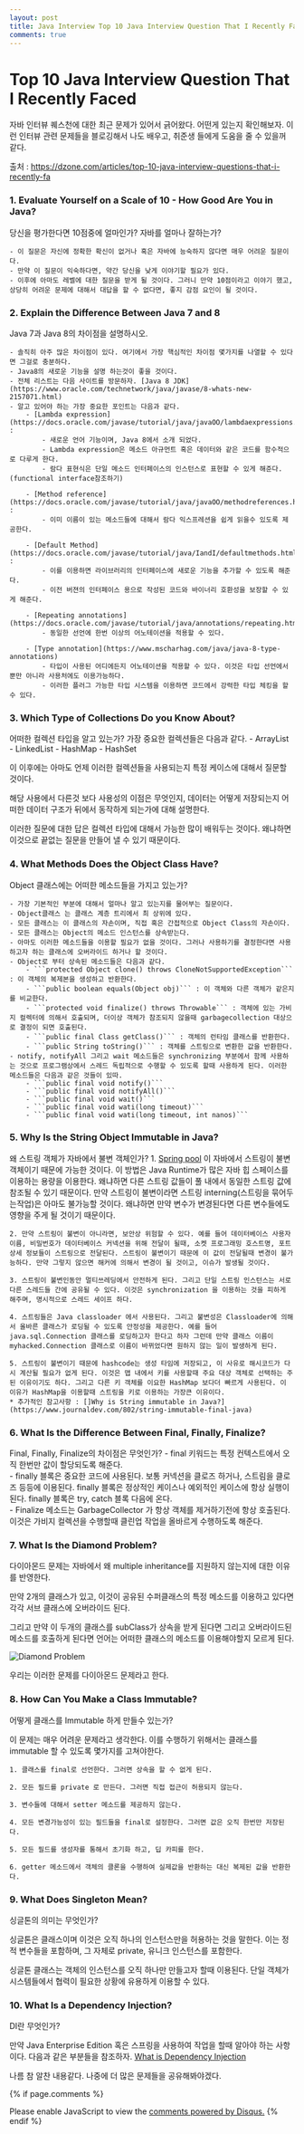 ```yaml
---
layout: post
title: Java Interview Top 10 Java Interview Question That I Recently Faced
comments: true
---
```

# Top 10 Java Interview Question That I Recently Faced
자바 인터뷰 퀘스천에 대한 최근 문제가 있어서 긁어왔다. 어떤게 있는지 확인해보자. 
이런 인터뷰 관련 문제들을 블로깅해서 나도 배우고, 취준생 들에게 도움을 줄 수 있을꺼 같다.  

출처 : https://dzone.com/articles/top-10-java-interview-questions-that-i-recently-fa

### 1. Evaluate Yourself on a Scale of 10 - How Good Are You in Java?
당신을 평가한다면 10점중에 얼마인가? 자바를 얼마나 잘하는가?

    - 이 질문은 자신에 정확한 확신이 없거나 혹은 자바에 능숙하지 않다면 매우 어려운 질문이다.
    - 만약 이 질문이 익숙하다면, 약간 당신을 낮게 이야기할 필요가 있다. 
    - 이후에 아마도 레벨에 대한 질문을 받게 될 것이다. 그러니 만약 10점이라고 이야기 했고, 상당히 어려운 문제에 대해서 대답을 할 수 없다면, 좋지 감점 요인이 될 것이다.
   
### 2. Explain the Difference Between Java 7 and 8
Java 7과 Java 8의 차이점을 설명하시오. 

    - 솔직히 아주 많은 차이점이 있다. 여기에서 가장 핵심적인 차이점 몇가지를 나열할 수 있다면 그걸로 충분하다. 
    - Java8의 새로운 기능을 설명 하는것이 좋을 것이다.
    - 전체 리스트는 다음 사이트를 방문하자. [Java 8 JDK](https://www.oracle.com/technetwork/java/javase/8-whats-new-2157071.html)
    - 알고 있어야 하는 가장 중요한 포인트는 다음과 같다. 
        - [Lambda expression](https://docs.oracle.com/javase/tutorial/java/javaOO/lambdaexpressions.html) : 
            - 새로운 언어 기능이며, Java 8에서 소개 되었다. 
            - Lambda expression은 메소드 아규먼트 혹은 데이터와 같은 코드를 함수적으로 다루게 한다.   
            - 람다 표현식은 단일 메소드 인터페이스의 인스턴스로 표현할 수 있게 해준다. (functional interface참조하기)
            
        - [Method reference](https://docs.oracle.com/javase/tutorial/java/javaOO/methodreferences.html) : 
            - 이미 이름이 있는 메소드들에 대해서 람다 익스프레션을 쉽게 읽을수 있도록 제공한다.
            
        - [Default Method](https://docs.oracle.com/javase/tutorial/java/IandI/defaultmethods.html) :
            - 이를 이용하면 라이브러리의 인터페이스에 새로운 기능을 추가할 수 있도록 해준다. 
            - 이전 버젼의 인터페이스 용으로 작성된 코드와 바이너리 호환성을 보장할 수 있게 해준다.
             
        - [Repeating annotations](https://docs.oracle.com/javase/tutorial/java/annotations/repeating.html)
            - 동일한 선언에 한번 이상의 어노테이션을 적용할 수 있다. 
           
        - [Type annotation](https://www.mscharhag.com/java/java-8-type-annotations)
            - 타입이 사용된 어디에든지 어노테이션을 적용할 수 있다. 이것은 타입 선언에서 뿐만 아니라 사용처에도 이용가능하다. 
            - 이러한 플러그 가능한 타입 시스템을 이용하면 코드에서 강력한 타입 체킹을 할 수 있다. 
            
### 3. Which Type of Collections Do you Know About?
어떠한 컬렉션 타입을 알고 있는가?
가장 중요한 컬렉션들은 다음과 같다. 
    - ArrayList
    - LinkedList
    - HashMap
    - HashSet
    
이 이후에는 아마도 언제 이러한 컬렉션들을 사용되는지 특정 케이스에 대해서 질문할 것이다. 

해당 사용에서 다른것 보다 사용성의 이점은 무엇인지, 데이터는 어떻게 저장되는지 어떠한 데이터 구조가 뒤에서 동작하게 되는가에 대해 설명한다.

이러한 질문에 대한 답은 컬렉션 타입에 대해서 가능한 많이 배워두는 것이다. 왜냐하면 이것으로 끝없는 질문을 만들어 낼 수 있기 때문이다. 

### 4. What Methods Does the Object Class Have?
Object 클래스에는 어떠한 메소드들을 가지고 있는가?

    - 가장 기본적인 부분에 대해서 얼마나 알고 있는지를 물어부는 질문이다. 
    - Object클래스 는 클래스 계층 트리에서 최 상위에 있다. 
    - 모든 클래스는 이 클래스의 자손이며, 직접 혹은 간접적으로 Object Class의 자손이다. 
    - 모든 클래스는 Object의 메소드 인스턴스를 상속받는다. 
    - 아마도 이러한 메소드들을 이용할 필요가 없을 것이다. 그러나 사용하기를 결정한다면 사용하고자 하는 클래스에 오버라이드 하거나 할 것이다. 
    - Object로 부터 상속된 메소드들은 다음과 같다.
        - ```protected Object clone() throws CloneNotSupportedException``` : 이 객체의 복제본을 생성하고 반환한다. 
        - ```public boolean equals(Object obj)``` : 이 객체와 다른 객체가 같은지를 비교한다. 
        - ```protected void finalize() throws Throwable``` : 객체에 있는 가비지 컬렉터에 의해서 호출되며, 더이상 객체가 참조되지 않을때 garbagecollection 대상으로 결정이 되면 호출된다. 
        - ```public final Class getClass()``` : 객체의 런타임 클래스를 반환한다. 
        - ```public String toString()``` : 객체를 스트링으로 변환한 값을 반환한다. 
    - notify, notifyAll 그리고 wait 메소드들은 synchronizing 부분에서 함께 사용하는 것으로 프로그램상에서 스레드 독립적으로 수행할 수 있도록 할때 사용하게 된다. 이러한 메소드들은 다음과 같은 것들이 있따. 
        - ```public final void notify()```
        - ```public final void notifyAll()```
        - ```public final void wait()```
        - ```public final void wati(long timeout)```
        - ```public final void wati(long timeout, int nanos)```
      
### 5. Why Is the String Object Immutable in Java?
왜 스트링 객체가 자바에서 불변 객체인가? 
    1. [Spring pool](https://www.journaldev.com/797/what-is-java-string-pool) 이 자바에서 스트링이 불변 객체이기 때문에 가능한 것이다. 
    이 방법은 Java Runtime가 많은 자바 힙 스페이스를 이용하는 용량을 이용한다. 왜냐하면 다른 스트링 값들이 풀 내에서 동일한 스트링 값에 참조될 수 있기 때문이다. 만약 스트링이 불변이라면 스트링 interning(스트링을 묶어두는작업)은 아마도 불가능할 것이다. 왜냐하면 만약 변수가 변경된다면 다른 변수들에도 영향을 주게 될 것이기 때문이다. 
    
    2. 만약 스트링이 불변이 아니라면, 보안상 위험할 수 있다. 예를 들어 데이터베이스 사용자 이름, 비밀번호가 데이터베이스 커넥션을 위해 전달이 될때, 소켓 프로그래밍 호스트명, 포트 상세 정보들이 스트링으로 전달된다. 스트링이 불변이기 때문에 이 값이 전달될때 변경이 불가능하다. 만약 그렇지 않으면 해커에 의해서 변경이 될 것이고, 이슈가 발생될 것이다. 
    
    3. 스트링이 불변인동안 멀티쓰레딩에서 안전하게 된다. 그리고 단일 스트링 인스턴스는 서로다른 스레드들 간에 공유될 수 있다. 이것은 synchronization 을 이용하는 것을 피하게 해주며, 명시적으로 스레드 세이프 하다.
    
    4. 스트링들은 Java classloader 에서 사용된다. 그리고 불변성은 Classloader에 의해서 올바른 클래스가 로딩될 수 있도록 안정성을 제공한다. 예를 들어 java.sql.Connection 클래스를 로딩하고자 한다고 하자 그런데 만약 클래스 이름이 myhacked.Connection 클래스로 이름이 바뀌었다면 원하지 않는 일이 발생하게 된다. 
    
    5. 스트링이 불변이기 때문에 hashcode는 생성 타임에 저장되고, 이 사유로 해시코드가 다시 계산될 필요가 없게 된다. 이것은 맵 내에서 키를 사용할때 주요 대상 객체로 선택하는 주된 이유이기도 하다. 그리고 다른 키 객체를 이요한 HashMap 보다더 빠르게 사용된다. 이 이유가 HashMap을 이용할때 스트링을 키로 이용하는 가장큰 이유이다. 
    * 추가적인 참고사항 : []Why is String immutable in Java?](https://www.journaldev.com/802/string-immutable-final-java)

### 6. What Is the Difference Between Final, Finally, Finalize?
Final, Finally, Finalize의 차이점은 무엇인가?
    - final 키워드는 특정 컨텍스트에서 오직 한번만 값이 할당되도록 해준다.  
    - finally 블록은 중요한 코드에 사용된다. 보통 커넥션을 클로즈 하거나, 스트림을 클로즈 등등에 이용된다.  finally 블록은 정상적인 케이스나 예외적인 케이스에 항상 실행이 된다. finally 블록은 try, catch 블록 다음에 온다.     
    - Finalize 메소드는 GarbageCollector 가 항상 객체를 제거하기전에 항상 호출된다. 이것은 가비지 컬렉션을 수행할때 클린업 작업을 올바르게 수행하도록 해준다.
   
### 7. What Is the Diamond Problem?
다이아몬드 문제는 자바에서 왜 multiple inheritance를 지원하지 않는지에 대한 이유를 반영한다.

만약 2개의 클래스가 있고, 이것이 공유된 수퍼클래스의 특정 메소드를 이용하고 있다면 각각 서브 클래스에 오버라이드 된다. 

그리고 만약 이 두개의 클래스를 subClass가 상속을 받게 된다면 그리고 오버라이드된 메소드를 호출하게 된다면 언어는 어떠한 클래스의 메소드를 이용해야할지 모르게 된다. 

![Diamond Problem](/img/201808/diamond-problem-multiple-inheritance.png)

우리는 이러한 문제를 다이아몬드 문제라고 한다. 

### 8. How Can You Make a Class Immutable?
어떻게 클래스를 Immutable 하게 만들수 있는가? 

이 문제는 매우 어려운 문제라고 생각한다. 이를 수행하기 위해서는 클래스를 immutable 할 수 있도록 몇가지를 고쳐야한다. 
    
    1. 클래스를 final로 선언한다. 그러면 상속을 할 수 없게 된다. 
    
    2. 모든 필드를 private 로 만든다. 그러면 직접 접근이 허용되지 않는다. 
    
    3. 변수들에 대해서 setter 메소드를 제공하지 않는다.
    
    4. 모든 변경가능성이 있는 필드들을 final로 설정한다. 그러면 값은 오직 한번만 저장된다.
    
    5. 모든 필드를 생성자를 통해서 초기화 하고, 딥 카피를 한다. 
    
    6. getter 메소드에서 객체의 클론을 수행하여 실제값을 반환하는 대신 복제된 값을 반환한다.
    
### 9. What Does Singleton Mean?
싱글톤의 의미는 무엇인가? 

싱글톤은 클래스이며 이것은 오직 하나의 인스턴스만을 허용하는 것을 말한다. 이는 정적 변수들을 포함하며, 그 자체로 private, 유니크 인스턴스를 포함한다. 

싱글톤 클래스는 객체의 인스턴스를 오직 하나만 만들고자 할때 이용된다. 단일 객체가 시스템들에서 협력이 필요한 상황에 유용하게 이용할 수 있다. 

### 10. What Is a Dependency Injection?
DI란 무엇인가?

만약 Java Enterprise Edition 혹은 스프링을 사용하여 작업을 할때 알아야 하는 사항이다. 
다음과 같은 부분들을 참조하자. [What is Dependency Injection](https://www.zoltanraffai.com/blog/different-dependency-injection-techniques/)
       

나름 참 알찬 내용같다. 
나중에 더 많은 문제들을 공유해봐야겠다. 


{% if page.comments %}
<div id="disqus_thread"></div>
<script>
   /**
     *  RECOMMENDED CONFIGURATION VARIABLES: EDIT AND UNCOMMENT THE SECTION BELOW TO INSERT DYNAMIC VALUES FROM YOUR PLATFORM OR CMS.
     *  LEARN WHY DEFINING THESE VARIABLES IS IMPORTANT: https://disqus.com/admin/universalcode/#configuration-variables
     */
    /*
    var disqus_config = function () {
        this.page.url = PAGE_URL;  // Replace PAGE_URL with your page's canonical URL variable
        this.page.identifier = PAGE_IDENTIFIER; // Replace PAGE_IDENTIFIER with your page's unique identifier variable
    };
    */
    (function() {  // DON'T EDIT BELOW THIS LINE
        var d = document;
        s = d.createElement('script'); 
        s.src = '//https-unclebae-github-io.disqus.com/embed.js';
        
        s.setAttribute('data-timestamp', +new Date());
        (d.head || d.body).appendChild(s);
    })();
</script>
<noscript>Please enable JavaScript to view the <a href="https://disqus.com/?ref_noscript" rel="nofollow">comments powered by Disqus.</a></noscript>
{% endif %}

